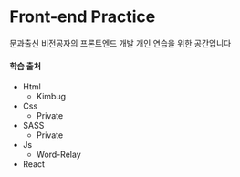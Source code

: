 # Front-end Practice

문과출신 비전공자의 프론트엔드 개발 개인 연습을 위한 공간입니다

#### 학습 출처

- Html
  - Kimbug
- Css
  - Private
- SASS
  - Private
- Js
  - Word-Relay
- React
